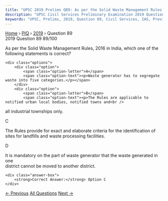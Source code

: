 ```yaml
---
title: "UPSC 2019 Prelims Q89: As per the Solid Waste Management Rules, 2016 in India, whic..."
description: "UPSC Civil Services Preliminary Examination 2019 Question 89 with options and answer"
keywords: "UPSC, Prelims, 2019, Question 89, Civil Services, IAS, Previous Year Questions"
---
```


<nav class="breadcrumb">
    <a href="../../">Home</a>
    <span>›</span>
    <a href="../">PIQ</a>
    <span>›</span>
    <a href="./">2019</a>
    <span>›</span>
    <span>Question 89</span>
</nav>

<div class="question-header">
    <div class="question-meta">
        <span class="year-badge">2019</span>
        <span class="question-number">Question 89</span>
        <span class="progress">89/100</span>
    </div>
    <div class="progress-bar">
        <div class="progress-fill" style="width: 89.0%"></div>
    </div>
</div>

<div class="question-content">
    <div class="question-text">
        <p>As per the Solid Waste Management Rules, 2016 in India, which one of the<br />
following statements is correct?</p>
    </div>
    
    <div class="options">
        <div class="option">
            <span class="option-letter">A</span>
            <span class="option-text"><p>Waste generator has to segregate waste into five categories.</p></span>
        </div>
        <div class="option">
            <span class="option-letter">B</span>
            <span class="option-text"><p>The Rules are applicable to notified urban local bodies, notified towns and<br />
all industrial townships only.</p></span>
        </div>
        <div class="option correct">
            <span class="option-letter">C</span>
            <span class="option-text"><p>The Rules provide for exact and elaborate criteria for the identification of<br />
sites for landfills and waste processing facilities.</p></span>
        </div>
        <div class="option">
            <span class="option-letter">D</span>
            <span class="option-text"><p>It is mandatory on the part of waste generator that the waste generated in one<br />
district cannot be moved to another district.</p></span>
        </div>
    </div>

    <div class="answer-box">
        <strong>Correct Answer:</strong> Option C
    </div>
</div>

<div class="question-nav">
    <a href="../q088-consider-the-following-statements-the-environment/" class="nav-btn prev">← Previous</a>
    <a href="../" class="nav-btn center">All Questions</a>
    <a href="../q090-consider-the-following-statements-as-per-the-indus/" class="nav-btn next">Next →</a>
</div>
